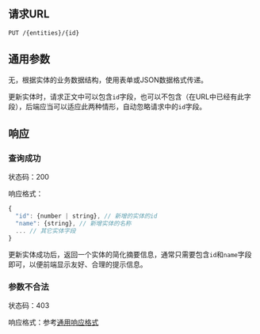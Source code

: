 ## 请求URL
```
PUT /{entities}/{id}
```
## 通用参数

无，根据实体的业务数据结构，使用表单或JSON数据格式传递。

更新实体时，请求正文中可以包含`id`字段，也可以不包含（在URL中已经有此字段），后端应当可以适应此两种情形，自动忽略请求中的`id`字段。

## 响应

### 查询成功

状态码：200

响应格式：
```javascript
{
  "id": {number | string}, // 新增的实体的id
  "name": {string}, // 新增实体的名称
  ... // 其它实体字段
}
```
更新实体成功后，返回一个实体的简化摘要信息，通常只需要包含`id`和`name`字段即可，以便前端显示友好、合理的提示信息。

### 参数不合法

状态码：403

响应格式：参考[通用响应格式]()